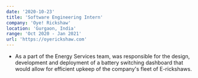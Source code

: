 ```yaml
---
date: '2020-10-23'
title: 'Software Engineering Intern'
company: 'Oye! Rickshaw'
location: 'Gurgaon, India'
range: 'Oct 2020 - Jan 2021'
url: 'https://oyerickshaw.com'
---
```


- As a part of the Energy Services team, was responsible for the design, development and deployment of a battery switching dashboard that would allow for efficient upkeep of the company's fleet of E-rickshaws.

